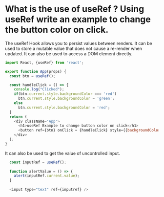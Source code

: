 # What is the use of useRef ? Using useRef write an example to change the button color on click.

The useRef Hook allows you to persist values between renders. It can be used to store a mutable value that does not cause a re-render when updated. It can also be used to access a DOM element directly.

```js
import React, {useRef} from 'react';

export function App(props) {
  const btn = useRef();

  const handleClick = () => {
    console.log("Clicked");
    if(btn.current.style.backgroundColor === 'red')
      btn.current.style.backgroundColor = 'green';
    else
      btn.current.style.backgroundColor = 'red';
  }
  return (
    <div className='App'>
      <h1>useRef Example to change button color on click</h1>
      <button ref={btn} onClick = {handleClick} style={{backgroundColor:'red', color:'white'}}>Ok</button>
    </div>
  );
}
```
It can also be used to get the value of uncontrolled input.

```js
  const inputRef = useRef();
  
  function alertValue = () => {
    alert(inputRef.current.value);
  }
  
  <input type="text" ref={inputref} />
```
